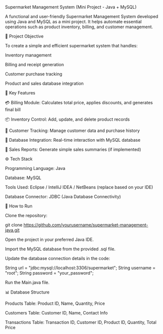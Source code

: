 Supermarket Management System (Mini Project - Java + MySQL)

A functional and user-friendly Supermarket Management System developed using Java and MySQL as a mini project. It helps automate essential operations such as product inventory, billing, and customer management.

🎯 Project Objective

To create a simple and efficient supermarket system that handles:

Inventory management

Billing and receipt generation

Customer purchase tracking

Product and sales database integration

📄 Key Features

💳 Billing Module: Calculates total price, applies discounts, and generates final bill

📦 Inventory Control: Add, update, and delete product records

👥 Customer Tracking: Manage customer data and purchase history

🔄 Database Integration: Real-time interaction with MySQL database

📅 Sales Reports: Generate simple sales summaries (if implemented)

⚙️ Tech Stack

Programming Language: Java

Database: MySQL

Tools Used: Eclipse / IntelliJ IDEA / NetBeans (replace based on your IDE)

Database Connector: JDBC (Java Database Connectivity)

🚀 How to Run

Clone the repository:

git clone https://github.com/yourusername/supermarket-management-java.git

Open the project in your preferred Java IDE.

Import the MySQL database from the provided .sql file.

Update the database connection details in the code:

String url = "jdbc:mysql://localhost:3306/supermarket";
String username = "root";
String password = "your_password";

Run the Main.java file.

📊 Database Structure

Products Table: Product ID, Name, Quantity, Price

Customers Table: Customer ID, Name, Contact Info

Transactions Table: Transaction ID, Customer ID, Product ID, Quantity, Total Price
